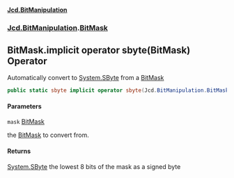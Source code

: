 #### [Jcd.BitManipulation](index.md 'index')
### [Jcd.BitManipulation](Jcd.BitManipulation.md 'Jcd.BitManipulation').[BitMask](Jcd.BitManipulation.BitMask.md 'Jcd.BitManipulation.BitMask')

## BitMask.implicit operator sbyte(BitMask) Operator

Automatically convert to [System.SByte](https://docs.microsoft.com/en-us/dotnet/api/System.SByte 'System.SByte') from a [BitMask](Jcd.BitManipulation.BitMask.md 'Jcd.BitManipulation.BitMask')

```csharp
public static sbyte implicit operator sbyte(Jcd.BitManipulation.BitMask mask);
```
#### Parameters

<a name='Jcd.BitManipulation.BitMask.op_Implicitsbyte(Jcd.BitManipulation.BitMask).mask'></a>

`mask` [BitMask](Jcd.BitManipulation.BitMask.md 'Jcd.BitManipulation.BitMask')

the [BitMask](Jcd.BitManipulation.BitMask.md 'Jcd.BitManipulation.BitMask') to convert from.

#### Returns

[System.SByte](https://docs.microsoft.com/en-us/dotnet/api/System.SByte 'System.SByte')
the lowest 8 bits of the mask as a signed byte